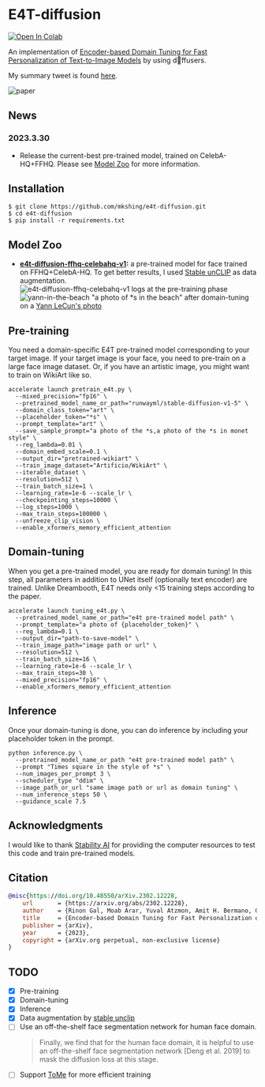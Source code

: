 # E4T-diffusion
<a href="https://colab.research.google.com/gist/mkshing/d16cb15e82ac7fd2f5dd2e83b00896a3/e4t-diffusion.ipynb" target="_parent"><img src="https://colab.research.google.com/assets/colab-badge.svg" alt="Open In Colab"/></a>

An implementation of [Encoder-based Domain Tuning for Fast Personalization of Text-to-Image Models](https://arxiv.org/abs/2302.12228) by using d🧨ffusers. 

My summary tweet is found [here](https://twitter.com/mk1stats/status/1630891691623448576).

![paper](assets/e4t-paper.png)

## News 
### 2023.3.30
- Release the current-best pre-trained model, trained on CelebA-HQ+FFHQ. Please see [Model Zoo](#model-zoo) for more information.

## Installation
```
$ git clone https://github.com/mkshing/e4t-diffusion.git
$ cd e4t-diffusion
$ pip install -r requirements.txt
```


## Model Zoo
- **[e4t-diffusion-ffhq-celebahq-v1](https://huggingface.co/mshing/e4t-diffusion-ffhq-celebahq-v1):** a pre-trained model for face trained on FFHQ+CelebA-HQ. To get better results, I used [Stable unCLIP](https://github.com/Stability-AI/stablediffusion/blob/main/doc/UNCLIP.MD) as data augmentation.  
  ![e4t-diffusion-ffhq-celebahq-v1](assets/e4t-diffusion-ffhq-celebahq-v1-log.png)
  logs at the pre-training phase
  ![yann-in-the-beach](assets/yann-in-the-beach.png)
  "a photo of *s in the beach" after domain-tuning on a [Yann LeCun's photo](https://engineering.nyu.edu/sites/default/files/styles/square_large_default_1x/public/2018-06/yann-lecun.jpg?h=65172a10&itok=NItwgG8z)
  
## Pre-training
You need a domain-specific E4T pre-trained model corresponding to your target image. 
If your target image is your face, you need to pre-train on a large face image dataset. 
Or, if you have an artistic image, you might want to train on WikiArt like so.  
```
accelerate launch pretrain_e4t.py \
  --mixed_precision="fp16" \
  --pretrained_model_name_or_path="runwayml/stable-diffusion-v1-5" \
  --domain_class_token="art" \
  --placeholder_token="*s" \
  --prompt_template="art" \
  --save_sample_prompt="a photo of the *s,a photo of the *s in monet style" \
  --reg_lambda=0.01 \
  --domain_embed_scale=0.1 \
  --output_dir="pretrained-wikiart" \
  --train_image_dataset="Artificio/WikiArt" \
  --iterable_dataset \
  --resolution=512 \
  --train_batch_size=1 \
  --learning_rate=1e-6 --scale_lr \
  --checkpointing_steps=10000 \
  --log_steps=1000 \
  --max_train_steps=100000 \
  --unfreeze_clip_vision \
  --enable_xformers_memory_efficient_attention 
```

## Domain-tuning
When you get a pre-trained model, you are ready for domain tuning! 
In this step, all parameters in addition to UNet itself (optionally text encoder) are trained. Unlike Dreambooth, E4T needs only <15 training steps according to the paper.

```
accelerate launch tuning_e4t.py \
  --pretrained_model_name_or_path="e4t pre-trained model path" \
  --prompt_template="a photo of {placeholder_token}" \
  --reg_lambda=0.1 \
  --output_dir="path-to-save-model" \
  --train_image_path="image path or url" \
  --resolution=512 \
  --train_batch_size=16 \
  --learning_rate=1e-6 --scale_lr \
  --max_train_steps=30 \
  --mixed_precision="fp16" \
  --enable_xformers_memory_efficient_attention
```

## Inference
Once your domain-tuning is done, you can do inference by including your placeholder token in the prompt. 

```
python inference.py \
  --pretrained_model_name_or_path "e4t pre-trained model path" \
  --prompt "Times square in the style of *s" \
  --num_images_per_prompt 3 \
  --scheduler_type "ddim" \
  --image_path_or_url "same image path or url as domain tuning" \
  --num_inference_steps 50 \
  --guidance_scale 7.5
```


## Acknowledgments
I would like to thank [Stability AI](https://stability.ai/) for providing the computer resources to test this code and train pre-trained models.

## Citation

```bibtex
@misc{https://doi.org/10.48550/arXiv.2302.12228,
    url       = {https://arxiv.org/abs/2302.12228},
    author    = {Rinon Gal, Moab Arar, Yuval Atzmon, Amit H. Bermano, Gal Chechik, Daniel Cohen-Or},  
    title     = {Encoder-based Domain Tuning for Fast Personalization of Text-to-Image Models},
    publisher = {arXiv},
    year      = {2023},
    copyright = {arXiv.org perpetual, non-exclusive license}
}
```

## TODO
- [x] Pre-training
- [x] Domain-tuning
- [x] Inference
- [x] Data augmentation by [stable unclip](https://github.com/Stability-AI/stablediffusion)
- [ ] Use an off-the-shelf face segmentation network for human face domain.
   > Finally, we find that for the human face domain, it is helpful to
use an off-the-shelf face segmentation network [Deng et al. 2019]
to mask the diffusion loss at this stage.
- [ ] Support [ToMe](https://github.com/dbolya/tomesd) for more efficient training 